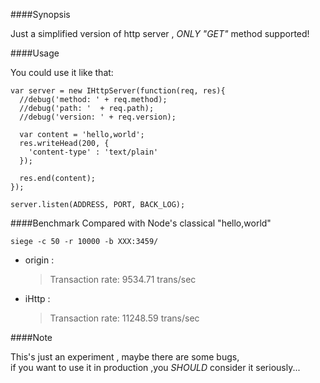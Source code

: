 ####Synopsis

  Just a simplified version of http server , *ONLY* *"GET"* method supported!

####Usage
  
  You could use it like that:

```
var server = new IHttpServer(function(req, res){
  //debug('method: ' + req.method);
  //debug('path: '  + req.path);
  //debug('version: ' + req.version);

  var content = 'hello,world';
  res.writeHead(200, {
    'content-type' : 'text/plain'
  });

  res.end(content);
});

server.listen(ADDRESS, PORT, BACK_LOG);
```
  
####Benchmark
  Compared with Node's classical "hello,world" 
  
    siege -c 50 -r 10000 -b XXX:3459/

- origin :

    >Transaction rate:       9534.71 trans/sec
  
  
- iHttp :

    >Transaction rate:      11248.59 trans/sec

    
####Note
  
  This's just an experiment , maybe there are some bugs,   
if you want to use it in production ,you *SHOULD* consider it seriously...